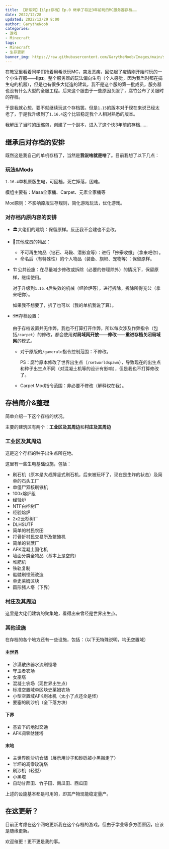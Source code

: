 ```yaml
---
title: 【新系列】【ilpz存档】Ep.0 继承了将近3年前玩的MC服务器存档……
date: 2022/12/28
updated: 2022/12/29 8:00
author: GarytheNoob
categories:
- 游戏
- Minecraft
tags:
- Minecraft
- 生存更新
banner_img: https://raw.githubusercontent.com/GarytheNoob/Images/main/scr/ilpz_server_scr.png
---
```


在教室里看着同学们抢着用希沃玩MC，突发恶疾，回忆起了疫情刚开始时玩的一个小生存服——**ilpz**。整个服务器的玩法偏向生电（个人感觉，因为我当时都在搞生电的机器），但是也有很多大佬造的建筑。我不是这个服的第一批成员，服务器也没有什么大型的全服工程。后来这个服由于一些原因关服了，腐竹公布了关服时的存档。

于是我就心想，要不就继续玩这个存档罢。但是`1.15`的版本对于现在来说已经太老了，于是我升级到了`1.16.4`这个比较稳定我个人相对熟悉的版本。

我解压了当时的压缩包，创建了一个副本，进入了这个快3年前的存档……

<!-- more -->

## 继承后对存档的安排

既然这是我自己的单机存档了，当然是**我说啥就是啥**了。目前我想了以下几点：

### 玩法&Mods

`1.16.4`单机原版生电，可回档，死亡掉落，困难。

模组主要有：Masa全家桶、Carpet、元素全家桶等

Mod原则：不影响原版生存规则，简化游戏玩法，优化游戏。

### 对存档内原内容的安排

- 🏛️大佬们的建筑：保留原样。反正我不会建也不会改。

- 💎其他成员的物品：
  - 不可再生物品（钻石、马鞍、潜影盒等）：进行「~~抄家~~收缴」（拿来吧你）。
  - 命名后（有特殊性）的个人物品（装备、旗帜、宠物等）：保留原样。
  
- 🏗️公共设施：在尽量减少修改或拆除（必要的修理除外）的情况下，保留原样，继续使用。

  对于升级到`1.16.4`后失效的机械（经验炉等），进行拆除，拆除所得充公（拿来吧你）。

  如果我不想要了，拆了也可以（我的单机我说了算）。

- 🗺️存档设置：

  由于存档设置并无作弊，我也不打算打开作弊，所以每次涉及作弊指令（包括`/carpet`）的修改，都会使用**对局域网开放——修改——重进存档关闭局域网**的模式。

  - 对于原版的`/gamerule`指令控制范围：不修改。

    PS：腐竹原本修改了世界出生点（`/setworldspawn`），导致现在的出生点和种子出生点不同（对混凝土机等的设计有影响），但是我也不打算修改了。

  - Carpet Mod指令范围：非必要不修改（解释权在我）。

## 存档简介&整理

简单介绍一下这个存档的状况。

主要的建筑区有两个：**工业区及其周边**和**村庄及其周边**

### 工业区及其周边

这是这个存档的种子出生点所在地。

这里有一些生电基础设施，包括：

- 刷石机（原本是大叔牌竖式刷石机，后来被玩坏了，现在是生炸的状态）及简单的石头工厂
- 单僵尸双核刷铁机
- 100x熔炉组
- 经验炉
- NTF白桦树厂
- 经验熔炉
- 2x2云杉树厂
- DLHSUTF
- 简单的村民农田
- 打骨折村民交易所及繁殖机
- 简单的甘蔗厂
- AFK混凝土固化机
- 墙面分类全物品（基本上是空的）
- 堆肥机
- 铁轨复制
- 骷髅刷怪笼改造
- 单史莱姆区块
- 圆形猪人塔（下界）

### 村庄及其周边

这里是大佬们建筑的聚集地，看得出来曾经是世界出生点。

### 其他设施

在存档的各个地方还有一些设施，包括：（以下无特殊说明，均无空置域）

#### 主世界

- 沙漠散热器水流刷怪塔
- 守卫者农场
- 女巫塔
- 混凝土农场（现世界出生点）
- 标准空置域单区块史莱姆农场
- 小型空置域AFK刷冰机（太小了点还全是怪）
- 要塞的刷沙机（全下落方块）

#### 下界

- 基岩下的地狱交通
- AFK凋零骷髅塔

#### 末地

- 主世界刷沙机仓储（展示用沙子和砂砾被小黑搬走了）
- 半坏的凋零玫瑰塔
- 刷沙机（轻型）
- 小黑塔
- 自动甘蔗田、竹子田、南瓜田、西瓜田



上述的设施基本都是可用的，即其产物现能稳定量产。



## 在这更新？

目前正考虑在这个网站更新我在这个存档的游戏。但由于学业等多方面原因，应该是随缘更新。

欢迎催更！更不更是我的事。
